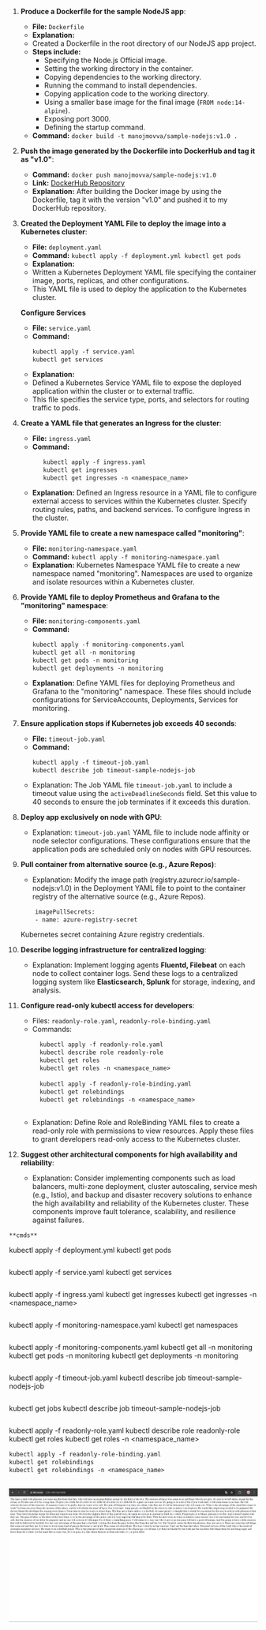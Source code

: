 1. **Produce a Dockerfile for the sample NodeJS app**:
   - **File:** `Dockerfile`
   - **Explanation:** 
   - Created a Dockerfile in the root directory of our NodeJS app project.
   - **Steps include:**
      - Specifying the Node.js Official image.
      - Setting the working directory in the container.
      - Copying dependencies to the working directory.
      - Running the command to install dependencies.
      - Copying application code to the working directory.
      - Using a smaller base image for the final image (`FROM node:14-alpine`).
      - Exposing port 3000.
      - Defining the startup command.
   - **Command:** `docker build -t manojmovva/sample-nodejs:v1.0 .`

 
2. **Push the image generated by the Dockerfile into DockerHub and tag it as "v1.0"**:
   - **Command:** `docker push manojmovva/sample-nodejs:v1.0`
   - **Link:** [DockerHub Repository](https://hub.docker.com/r/manojmovva/sample-nodejs)
   - **Explanation:** After building the Docker image by using the Dockerfile, tag it with the version "v1.0" and pushed it to my DockerHub repository.

3. **Created the Deployment YAML File to deploy the image into a Kubernetes cluster**:
   - **File:** `deployment.yaml`
   - **Command:** 
         ```
            kubectl apply -f deployment.yml
            kubectl get pods
         ```
   - **Explanation:** 
    - Written a Kubernetes Deployment YAML file specifying the container image, ports, replicas, and other configurations. 
    - This YAML file is used to deploy the application to the Kubernetes cluster.

   **Configure Services**

   - **File:** `service.yaml`
   - **Command:** 
      ```
      kubectl apply -f service.yaml
      kubectl get services
      ```
   - **Explanation:** 
   - Defined a Kubernetes Service YAML file to expose the deployed application within the cluster or to external traffic.
   - This file specifies the service type, ports, and selectors for routing traffic to pods.


4. **Create a YAML file that generates an Ingress for the cluster**:
   - **File:** `ingress.yaml`
   - **Command:** 
      ```
         kubectl apply -f ingress.yaml
         kubectl get ingresses
         kubectl get ingresses -n <namespace_name>
      ```
   - **Explanation:** Defined an Ingress resource in a YAML file to configure external access to services within the Kubernetes cluster. Specify routing rules, paths, and backend services. To configure Ingress in the cluster.

5. **Provide YAML file to create a new namespace called "monitoring"**:
   - **File:** `monitoring-namespace.yaml`
   - **Command:** `kubectl apply -f monitoring-namespace.yaml`
   - **Explanation:** Kubernetes Namespace YAML file to create a new namespace named "monitoring". Namespaces are used to organize and isolate resources within a Kubernetes cluster.

6. **Provide YAML file to deploy Prometheus and Grafana to the "monitoring" namespace**:
   - **File:** `monitoring-components.yaml`
   - **Command:** 
      ```
      kubectl apply -f monitoring-components.yaml
      kubectl get all -n monitoring
      kubectl get pods -n monitoring
      kubectl get deployments -n monitoring

      ```
   - **Explanation:** Define YAML files for deploying Prometheus and Grafana to the "monitoring" namespace. These files should include configurations for ServiceAccounts, Deployments, Services for monitoring.

7. **Ensure application stops if Kubernetes job exceeds 40 seconds**:
   - **File:** `timeout-job.yaml`
   - **Command:** 
      ```
      kubectl apply -f timeout-job.yaml
      kubectl describe job timeout-sample-nodejs-job
      ```
   - Explanation: The Job YAML file `timeout-job.yaml` to include a timeout value using the `activeDeadlineSeconds` field. Set this value to 40 seconds to ensure the job terminates if it exceeds this duration.

8. **Deploy app exclusively on node with GPU**:
   - Explanation: `timeout-job.yaml` YAML file to include node affinity or node selector configurations. These configurations ensure that the application pods are scheduled only on nodes with GPU resources.

9. **Pull container from alternative source (e.g., Azure Repos)**:
   - Explanation: Modify the image path (registry.azurecr.io/sample-nodejs:v1.0) in the Deployment YAML file to point to the container registry of the alternative source (e.g., Azure Repos). 
   ``` 
       imagePullSecrets: 
       - name: azure-registry-secret
   ```
    Kubernetes secret containing Azure registry credentials.

10. **Describe logging infrastructure for centralized logging**:
    - Explanation: Implement logging agents **Fluentd, Filebeat** on each node to collect container logs. Send these logs to a centralized logging system like **Elasticsearch, Splunk** for storage, indexing, and analysis.

11. **Configure read-only kubectl access for developers**:
    - Files: `readonly-role.yaml`, `readonly-role-binding.yaml`
    - Commands: 
       ```
         kubectl apply -f readonly-role.yaml
         kubectl describe role readonly-role
         kubectl get roles
         kubectl get roles -n <namespace_name>

         kubectl apply -f readonly-role-binding.yaml
         kubectl get rolebindings
         kubectl get rolebindings -n <namespace_name>


       ```
    - Explanation: Define Role and RoleBinding YAML files to create a read-only role with permissions to view resources. Apply these files to grant developers read-only access to the Kubernetes cluster.

12. **Suggest other architectural components for high availability and reliability**:
    - Explanation: Consider implementing components such as load balancers, multi-zone deployment, cluster autoscaling, service mesh (e.g., Istio), and backup and disaster recovery solutions to enhance the high availability and reliability of the Kubernetes cluster. These components improve fault tolerance, scalability, and resilience against failures.


```
**cmds**
```
kubectl apply -f deployment.yml
kubectl get pods
```

```
kubectl apply -f service.yaml
kubectl get services
```
```
kubectl apply -f ingress.yaml
kubectl get ingresses
kubectl get ingresses -n <namespace_name>

```

```
kubectl apply -f monitoring-namespace.yaml
kubectl get namespaces
```

```
kubectl apply -f monitoring-components.yaml
kubectl get all -n monitoring
kubectl get pods -n monitoring
kubectl get deployments -n monitoring

```
```
kubectl apply -f timeout-job.yaml
kubectl describe job timeout-sample-nodejs-job
```
```
kubectl get jobs
kubectl describe job timeout-sample-nodejs-job
```
```
kubectl apply -f readonly-role.yaml
kubectl describe role readonly-role
kubectl get roles
kubectl get roles -n <namespace_name>

```
kubectl apply -f readonly-role-binding.yaml
kubectl get rolebindings
kubectl get rolebindings -n <namespace_name>


```

![Screenshot](https://github.com/movvamanoj/sample-nodejs/raw/main/Screenshot%202024-05-09%20195803.png)

